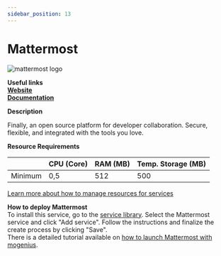```yaml
---
sidebar_position: 13
---
```


# Mattermost

![mattermost logo](https://api.mogenius.com/file/id/c30c21cb-e209-4677-a2cd-67858310f9cf)

**Useful links**  
**[Website](https://mattermost.com/)**  
**[Documentation](https://docs.mattermost.com/)**  

**Description**

Finally, an open source platform for developer collaboration. Secure, flexible, and integrated with the tools you love. 

**Resource Requirements**

||CPU (Core)|RAM (MB)  |Temp. Storage (MB)|
|--|--|--|--|
| Minimum | 0,5 |512| 500

[Learn more about how to manage resources for services](./../cloud-management/resource-management.md)

**How to deploy Mattermost**  
To install this service, go to the [service library](./../mogenius-platform/service-library.md). Select the Mattermost service and click "Add service". Follow the instructions and finalize the create process by clicking "Save".  
There is a detailed tutorial available on [how to launch Mattermost with mogenius](./../tutorials/how-to-launch-mattermost-in-the-cloud.md).
